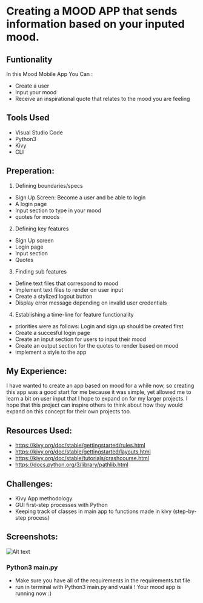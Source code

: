 # Creating a MOOD APP that sends information based on your inputed mood. 

## Funtionality

In this Mood Mobile App You Can :
- Create a user
- Input your mood
- Receive an inspirational quote that relates to the mood you are feeling 

## Tools Used

- Visual Studio Code 
- Python3
- Kivy
- CLI

## Preperation: 

1. Defining boundaries/specs
- Sign Up Screen: Become a user and be able to login
- A login page
- Input section to type in your mood
- quotes for moods

2. Defining key features
- Sign Up screen
- Login page 
- Input section
- Quotes

3. Finding sub features 
- Define text files that correspond to mood
- Implement text files to render on user input 
- Create a stylized logout button
- Display error message depending on invalid user credentials

4. Establishing a time-line for feature functionality 
- priorities were as follows: Login and sign up should be created first
- Create a succesful login page
- Create an input section for users to input their mood
- Create an output section for the quotes to render based on mood
- implement a style to the app

## My Experience:

I have wanted to create an app based on mood for a while now, so creating this app was a good start for me because it was simple, yet allowed me to learn a bit on user input that I hope to expand on for my larger projects. I hope that this project can inspire others to think about how they would expand on this concept for their own projects too. 

## Resources Used: 

- https://kivy.org/doc/stable/gettingstarted/rules.html
- https://kivy.org/doc/stable/gettingstarted/layouts.html
- https://kivy.org/doc/stable/tutorials/crashcourse.html
- https://docs.python.org/3/library/pathlib.html

## Challenges:

- Kivy App methodology 
- GUI first-step processes with Python
- Keeping track of classes in main app to functions made in kivy (step-by-step process)

## Screenshots: 

![Alt text](https://www.cloudformdata.com/mood_app/images/moodapp.gif "gif of working app")

### Python3 main.py

- Make sure you have all of the requirements in the requirements.txt file
- run in terminal with Python3 main.py and vualá ! Your mood app is running now :)



